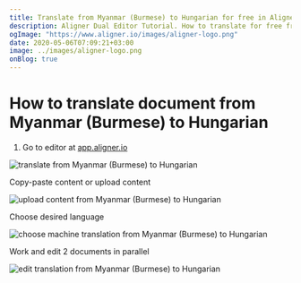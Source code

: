 ```yaml
---
title: Translate from Myanmar (Burmese) to Hungarian for free in Aligner Editor
description: Aligner Dual Editor Tutorial. How to translate for free from Myanmar (Burmese) to Hungarian. Aligner is multilingual document management platform. 
ogImage: "https://www.aligner.io/images/aligner-logo.png"
date: 2020-05-06T07:09:21+03:00
image: ../images/aligner-logo.png
onBlog: true
---
```


# How to translate document from Myanmar (Burmese) to Hungarian

1. Go to editor at [app.aligner.io](https://app.aligner.io "Aligner App web page")

![translate from Myanmar (Burmese) to Hungarian](../aligner-blank-editor.png "translate from Myanmar (Burmese) to Hungarian")

Copy-paste content or upload content

![upload content from Myanmar (Burmese) to Hungarian](../aligner-uploaded-document.png "upload content from Myanmar (Burmese) to Hungarian")

Choose desired language

![choose machine translation from Myanmar (Burmese) to Hungarian](../aligner-language-dropdown.png "choose machine translation from Myanmar (Burmese) to Hungarian")

Work and edit 2 documents in parallel

![edit translation from Myanmar (Burmese) to Hungarian](../aligner-double-sitded-editor.png "edit translation from Myanmar (Burmese) to Hungarian")

